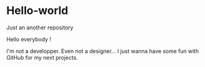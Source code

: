 # Hello-world
Just an another repository

Hello everybody !

I'm not a developper. Even not a designer...
I just wanna have some fun with GitHub for my next projects.
